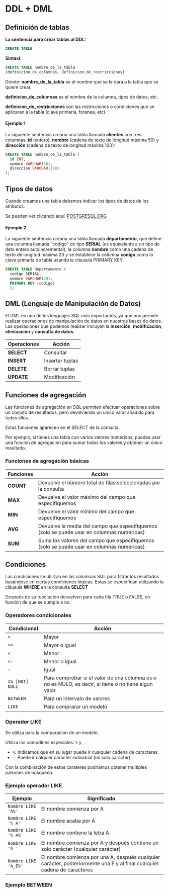 # DDL + DML
## Definición de tablas
**La sentencia para crear tablas al DDL:**
```sql
CREATE TABLE
```

**Sintaxi:**
```sql
CREATE TABLE nombre_de_la_tabla
(definicion_de_columnas, definicion_de_restricciones)
```

Dónde:
**nombre_de_la_tabla** es el nombre que se le dará a la tabla que se quiere crear.

**definicion_de_columnas** es el nombre de la columna, tipos de datos, etc.

**definicion_de_restricciones** son las restricciones o condiciones que se aplicaran a la tabla (clave primaria, foranea, etc).

#### Ejemplo 1
La siguiente sentencia crearia una tabla llamada **clientes** con tres columnas: **id** (entero), **nombre** (cadena de texto de longitud máxima 50) y **dirección** (cadena de texto de longitud máxima 100):
```sql
CREATE TABLE nombre_de_la_tabla (
  id INT,
  nombre VARCHAR(50),
  direccion VARCHAR(100)
);
```
## Tipos de datos
Cuando creamos una tabla debemos indicar los tipos de datos de los atributos.

Se pueden ver clicando aquí: [POSTGRESQL.ORG](http://www.postgresql.org/docs/9.5/interactive/datatype.html)

#### Ejemplo 2
La siguiente sentencia crearia una tabla llamada **departamento**, que define una columna llamada "codigo" de tipo **SERIAL** (es equivalente a un tipo de dato entero autoincremental), la columna **nombre** como una cadena de texto de longitud máxima 20 y se establece la columna **codigo** como la clave primaria de tabla usando la cláusula PRIMARY KEY.
```sql
CREATE TABLE departamento (
  codigo SERIAL,
  nombre VARCHAR(20),
  PRIMARY KEY (codigo)
  );
```

## DML (Lenguaje de Manipulación de Datos)
El DML es uno de los lenguajes SQL más importantes, ya que nos permite realizar operaciones de manipulación de datos en nuestras bases de datos. Las operaciones que podemos realizar incluyen la **inserción**, **modificación**, **eliminación** y **consulta de datos**.

| Operaciones |     Acción      |
| ----------- |-------------    |
| **SELECT**  | Consultar       |
| **INSERT**  | Insertar tuplas |
| **DELETE**  | Borrar tuplas   |
| **UPDATE**  | Modificación    |

## Funciones de agregación
Las funciones de agregación en SQL permiten efectuar operaciones sobre un conjuto de resultados, pero devolviendo un unico valor añadido para todos ellos.

Estas funciones aparecen en el SELECT de la consulta.

Por ejemplo, si tienes una tabla con varios valores numéricos, puedes usar una función de agregación para sumar todos los valores y obtener un único resultado. 

### Funciones de agregación básicas
| Funciones   |     Acción      |
| ----------- |-------------    |
| **COUNT**   | Devuelve el número total de filas seleccionadas por la consulta       |
| **MAX**     | Devuelve el valor máximo del campo que especifiquemos |
| **MIN**     | Devuelve el valor mínimo del campo que especifiquemos |
| **AVG**     | Devuelve la media del campo que especifiquemos (solo se puede usar en columnas numéricas) |
| **SUM**     | Suma los valores del campo que especifiquemos (solo se puede usar en columnas numéricas) |

## Condiciones
Las condiciones se utilizan en las columnas SQL para filtrar los resultados basándose en ciertas condiciones lógicas. Estas se especifican utilizando la cláusula **WHERE** en la consulta **SELECT**

Después de su resolucion devuelven para cada fila TRUE o FALSE, en funcion de que se cumple o no.

### Operadores condicionales
| Condicional    | Acción        |
| --------       |----------     |
| `>`            | Mayor         |
| `>=`           | Mayor o igual |
| `<`            | Menor         |
| `<=`           | Menor o igual |
| `=`            | Igual         |
| `IS [NOT] NULL`| Para comprobar si el valor de una columna es o no es NULO, es decir, si tiene o no tiene algun valor |
| `BETWEEN`      | Para un intervalo de valores |
| `LIKE`         | Para comprarar un modelo    |

### Operador LIKE
Se utiliza para la comparacion de un modelo.

Utiliza los comodines especiales: `%` y `_`.

- `%`: Indicamos que en su lugar puede ir cualquier cadena de caracteres.
- `_`: Puede ir ualquier caracter individual (un solo caracter).

Con la combinación de estos carateres podriamos obtener multiples patrones de búsqueda.

### Ejemplo operador LIKE

| Ejemplo     | Significado        |
| --------       |----------     |
| `Nombre LIKE 'A%'`             | El nombre comienza por A         |
| `Nombre LIKE '% A'`            | El nombre acaba por A |
| `Nombre LIKE '% A%'`             | El nombre contiene la letra A         |
| `Nombre LIKE 'A_'`            | El nombre comienza por A y después contiene un solo carácter (cualquier carácter) |
| `Nombre LIKE 'A_E%'`             | El nombre comienza por una A, después cualquier  carácter, posteriormente una E y al final cualquier cadena de caracteres         |

### Ejemplo BETWEEN
